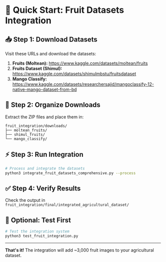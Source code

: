 # 🚀 Quick Start: Fruit Datasets Integration

## 📥 Step 1: Download Datasets

Visit these URLs and download the datasets:

1. **Fruits (Moltean):** https://www.kaggle.com/datasets/moltean/fruits
2. **Fruits Dataset (Shimul):** https://www.kaggle.com/datasets/shimulmbstu/fruitsdataset  
3. **Mango Classify:** https://www.kaggle.com/datasets/researchersajid/mangoclassify-12-native-mango-dataset-from-bd

## 📁 Step 2: Organize Downloads

Extract the ZIP files and place them in:
```
fruit_integration/downloads/
├── moltean_fruits/
├── shimul_fruits/
└── mango_classify/
```

## ⚡ Step 3: Run Integration

```bash
# Process and integrate the datasets
python3 integrate_fruit_datasets_comprehensive.py --process
```

## ✅ Step 4: Verify Results

Check the output in `fruit_integration/final/integrated_agricultural_dataset/`

## 🧪 Optional: Test First

```bash
# Test the integration system
python3 test_fruit_integration.py
```

---

**That's it!** The integration will add ~3,000 fruit images to your agricultural dataset.
